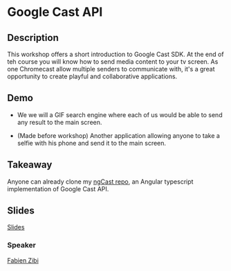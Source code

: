 # Google Cast API

## Description

This workshop offers a short introduction to Google Cast SDK.
At the end of teh course  you will know how to send media content to your tv screen.
As one Chromecast allow multiple senders to communicate with, it's a great opportunity
to create playful and collaborative applications.


## Demo

- We we will a GIF search engine where each of us would be able to send any result to the main screen.

- (Made before workshop) Another application allowing anyone to take a selfie with his phone and send
it to the main screen.


## Takeaway

Anyone can already clone my [ngCast repo](https://github.com/dahfazz/ngCast), an Angular typescript
implementation of Google Cast API.


## Slides

[Slides](http://slides.com/fabienzibi/google-cast#/)


### Speaker

[Fabien Zibi](../speakers/fabienzibi.md)
